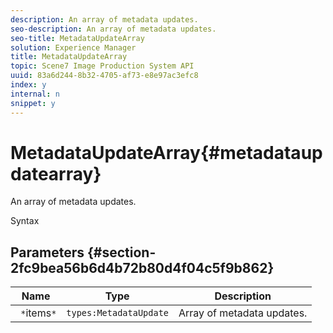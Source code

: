 ```yaml
---
description: An array of metadata updates.
seo-description: An array of metadata updates.
seo-title: MetadataUpdateArray
solution: Experience Manager
title: MetadataUpdateArray
topic: Scene7 Image Production System API
uuid: 83a6d244-8b32-4705-af73-e8e97ac3efc8
index: y
internal: n
snippet: y
---
```


# MetadataUpdateArray{#metadataupdatearray}

An array of metadata updates.

 Syntax 

## Parameters {#section-2fc9bea56b6d4b72b80d4f04c5f9b862}

|  Name  | Type  | Description  |
|---|---|---|
|  ` *`items`*`  | `types:MetadataUpdate`  | Array of metadata updates.  |

